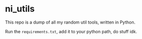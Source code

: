# ni\_utils

This repo is a dump of all my random util tools, written in Python.

Run the `requirements.txt`, add it to your python path, do stuff idk.
